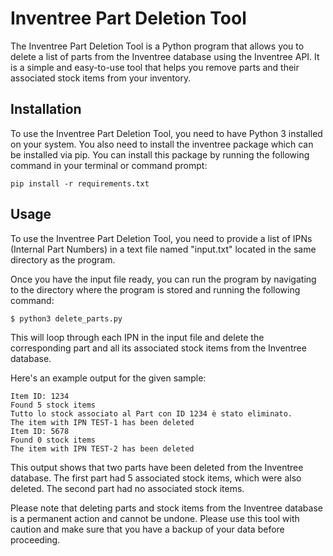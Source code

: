 # Inventree Part Deletion Tool
The Inventree Part Deletion Tool is a Python program that allows you to delete a list of parts from the Inventree database using the Inventree API. It is a simple and easy-to-use tool that helps you remove parts and their associated stock items from your inventory.

## Installation
To use the Inventree Part Deletion Tool, you need to have Python 3 installed on your system. You also need to install the inventree package which can be installed via pip. You can install this package by running the following command in your terminal or command prompt:
```shell
pip install -r requirements.txt
```

## Usage
To use the Inventree Part Deletion Tool, you need to provide a list of IPNs (Internal Part Numbers) in a text file named "input.txt" located in the same directory as the program.

Once you have the input file ready, you can run the program by navigating to the directory where the program is stored and running the following command:
```shell
$ python3 delete_parts.py
```
This will loop through each IPN in the input file and delete the corresponding part and all its associated stock items from the Inventree database.

Here's an example output for the given sample:
```shell
Item ID: 1234
Found 5 stock items
Tutto lo stock associato al Part con ID 1234 è stato eliminato.
The item with IPN TEST-1 has been deleted
Item ID: 5678
Found 0 stock items
The item with IPN TEST-2 has been deleted
```
This output shows that two parts have been deleted from the Inventree database. The first part had 5 associated stock items, which were also deleted. The second part had no associated stock items.

Please note that deleting parts and stock items from the Inventree database is a permanent action and cannot be undone. Please use this tool with caution and make sure that you have a backup of your data before proceeding.
